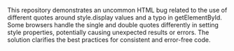 This repository demonstrates an uncommon HTML bug related to the use of different quotes around style.display values and a typo in getElementById. Some browsers handle the single and double quotes differently in setting style properties, potentially causing unexpected results or errors.  The solution clarifies the best practices for consistent and error-free code.
